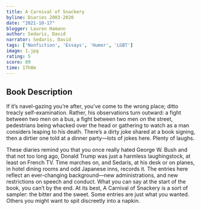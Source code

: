```yaml
---
title: A Carnival of Snackery
byline: Diaries 2003-2020
date: "2021-10-17"
blogger: Lauren Hamann
author: Sedaris, David
narrator: Sedaris, David
tags: ['Nonfiction', 'Essays', 'Humor', 'LGBT']
image: 1.jpg
rating: 5
score: 89
time: 17h8m
---
```



## Book Description
If it’s navel-gazing you’re after, you’ve come to the wrong place; ditto treacly self-examination. Rather, his observations turn outward: a fight between two men on a bus, a fight between two men on the street, pedestrians being whacked over the head or gathering to watch as a man considers leap­ing to his death. There’s a dirty joke shared at a book signing, then a dirtier one told at a dinner party—lots of jokes here. Plenty of laughs.
 
These diaries remind you that you once really hated George W. Bush and that not too long ago, Donald Trump was just a harm­less laughingstock, at least on French TV. Time marches on, and Sedaris, at his desk or on planes, in hotel dining rooms and odd Japanese inns, records it. The entries here reflect an ever-changing background—new administrations, and new restrictions on speech and conduct. What you can say at the start of the book, you can’t by the end. At its best, A Carnival of Snackery is a sort of sampler: the bitter and the sweet. Some entries are just what you wanted. Others you might want to spit discreetly into a napkin.

